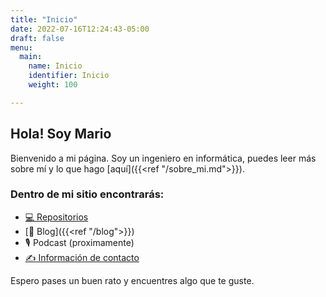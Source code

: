 ```yaml
---
title: "Inicio"
date: 2022-07-16T12:24:43-05:00
draft: false
menu:
  main:
    name: Inicio
    identifier: Inicio
    weight: 100

---
```

## Hola! Soy Mario 

Bienvenido a mi página. Soy un ingeniero en informática, puedes leer más sobre mí y lo que hago [aquí]({{<ref "/sobre_mi.md">}}).

### Dentro de mi sitio encontrarás:

- [💻  Repositorios](https://git.mariorodriguez.xyz)
- [📰  Blog]({{<ref "/blog">}})
- 🎙️  Podcast (proximamente)
- [✍️  Información de contacto](#list-networks)

Espero pases un buen rato y encuentres algo que te guste.
